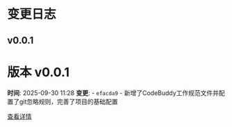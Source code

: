 # 变更日志

## v0.0.1

# 版本 v0.0.1

**时间**: 2025-09-30 11:28
**变更**: - `efacda9` - 新增了CodeBuddy工作规范文件并配置了git忽略规则，完善了项目的基础配置

[查看详情](versions/v0.0.1.md)
